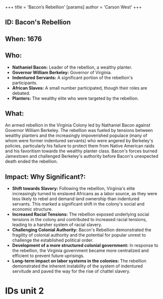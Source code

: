 +++
 title = 'Bacon’s Rebellion'
[params]
	author = 'Carson West'
+++
## ID: Bacon's Rebellion

## When: 1676

## Who:
* **Nathaniel Bacon:**  Leader of the rebellion, a wealthy planter.
* **Governor William Berkeley:** Governor of Virginia.
* **Indentured Servants:**  A significant portion of the rebellion's participants.
* **African Slaves:**  A small number participated, though their roles are debated.
* **Planters:**  The wealthy elite who were targeted by the rebellion.


## What: 
An armed rebellion in the Virginia Colony led by Nathaniel Bacon against Governor William Berkeley.  The rebellion was fueled by tensions between wealthy planters and the increasingly impoverished populace (many of whom were former indentured servants) who were angered by Berkeley's policies, particularly his failure to protect them from Native American raids and his favoritism towards the wealthy planter class. Bacon's forces burned Jamestown and challenged Berkeley's authority before Bacon's unexpected death ended the rebellion.


## Impact: Why Significant?:
* **Shift towards Slavery:** Following the rebellion, Virginia's elite increasingly turned to enslaved Africans as a labor source, as they were less likely to rebel and demand land ownership than indentured servants. This marked a significant shift in the colony's social and economic structure.
* **Increased Racial Tensions:**  The rebellion exposed underlying social tensions in the colony and contributed to increased racial tensions, leading to a harsher system of racial slavery.
* **Challenging Colonial Authority:** Bacon's Rebellion demonstrated the fragility of colonial authority and the potential for popular unrest to challenge the established political order.
* **Development of a more structured colonial government:** In response to the rebellion, the Virginia government became more centralized and efficient to prevent future uprisings.
* **Long-term impact on labor systems in the colonies:** The rebellion demonstrated the inherent instability of the system of indentured servitude and paved the way for the rise of chattel slavery.

# IDs unit 2
